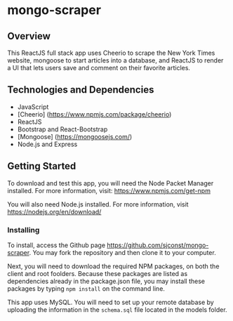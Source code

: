# mongo-scraper
## Overview
This ReactJS full stack app uses Cheerio to scrape the New York Times website, mongoose to start articles into a database, and ReactJS to render a UI that lets users save and comment on their favorite articles.

## Technologies and Dependencies
- JavaScript
- [Cheerio] (https://www.npmjs.com/package/cheerio)
- ReactJS
- Bootstrap and React-Bootstrap
- [Mongoose] (https://mongoosejs.com/)
- Node.js and Express

## Getting Started

To download and test this app, you will need the Node Packet Manager installed.  For more information, visit: <https://www.npmjs.com/get-npm>

You will also need Node.js installed.  For more information, visit <https://nodejs.org/en/download/>

### Installing

To install, access the Github page <https://github.com/sjconst/mongo-scraper>.  You may fork the repository and then clone it to your computer.  

Next, you will need to download the required NPM packages, on both the client and root foolders. Because these packages are listed as dependencies already in the package.json file, you may install these packages by typing `npm install` on the command line.

This app uses MySQL. You will need to set up your remote database by uploading the information in the `schema.sql` file located in the models folder. 